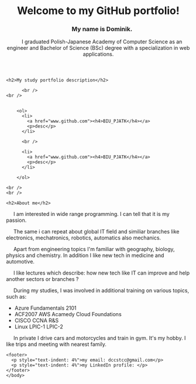 
<html>
  <body>
<header>
<h1>Welcome to my GitHub portfolio!</h1>
  
    
  <h3><p style="text-indent: 4%">My name is Dominik.</p></h3>
  
  <p style="text-indent: 4%">I graduated Polish-Japanese Academy of Computer Science as an engineer and Bachelor of Science (BSc) degree with a specialization in web applications. </p>
  
  
</header>
  
  <section>
    
    <h2>My study portfolio description</h2>
    
          <br />
    <br />
      
      
        <ol>
          <li>
            <a href="www.github.com"><h4>BIU_PJATK</h4></a>
            <p>desc</p>
          </li>
          
          <br />
          
          <li>
            <a href="www.github.com"><h4>BIU_PJATK</h4></a>
            <p>desc</p>
          </li>
          
        </ol>
    
    
  </section>

  <aside>
    
    <br />
    <br />
    
    <h2>About me</h2>

  <p style="text-indent: 4%">I am interested in wide range programming. I can tell that it is my passion. </p> 
    <p style="text-indent: 4%"> The same i can repeat about global IT field and similiar branches like electronics, mechatronics, robotics, automatics also mechanics. </p> 
    <p style="text-indent: 4%"> Apart from engineering topics I'm familiar with geography, biology, physics and chemistry. In addition I like new tech in medicine and automotive. </p> 
    <p style="text-indent: 4%"> I like lectures which describe: how new tech like IT can improve and help another sectors or branches ? </p>
  
  <p style="text-indent: 4%">During my studies, I was involved in additional training on various topics, such as:
  <ul>
    <li>Azure Fundamentals 2101</li>
    <li>ACF2007 AWS Acamedy Cloud Foundations</li>
    <li>CISCO CCNA R&S</li>
    <li>Linux LPIC-1 LPIC-2</li>
  </ul>
  </p>
  
 
  <p style="text-indent: 4%">In private I drive cars and motorcycles and train in gym. It's my hobby. I like trips and meeting with nearest family.</p>
  
</aside>
      
    <footer>
      <p style="text-indent: 4%">my email: dccstcc@gmail.com</p>
      <p style="text-indent: 4%">my LinkedIn profile: </p>
    </footer>
    </body>
</html>


